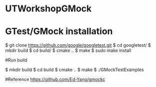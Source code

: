 # UTWorkshopGMock

# GTest/GMock installation
$ git clone https://github.com/google/googletest.git
$ cd googletest/
$ mkdir build
$ cd build/
$ cmake ..
$ make
$ sudo make install

#Run build

$ mkdir build
$ cd build
$ cmake ..
$ make
$ ./GMockTestExamples


#Reference https://github.com/Ed-Yang/gmockc
